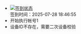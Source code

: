 - [![签到状态](https://github.com/womade/Cloud189-Actions/actions/workflows/main.yml/badge.svg?branch=main)](https://github.com/womade/Cloud189-Actions/actions/workflows/main.yml) <br> 签到时间：2025-07-28 18:46:55
- 开始执行帐号1
- 设备ID不存在，需要二次设备校验

